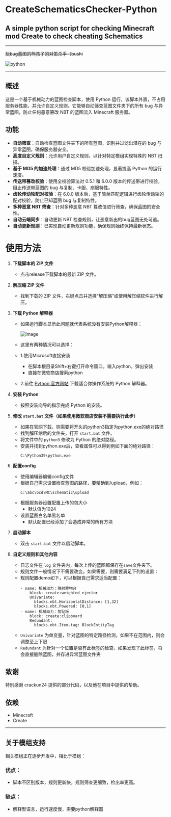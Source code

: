# CreateSchematicsChecker-Python

## A simple python script for checking Minecraft mod Create to check cheating Schematics

---

~~玩bug蓝图的熊孩子的对策杀手（bushi~~



![python](https://github.com/user-attachments/assets/eb746af3-f0f4-4710-86b4-a4ad7f176369)


---
## 概述
这是一个基于机械动力的蓝图检查脚本，使用 Python 运行。该脚本外置，不占用服务器性能，并允许自定义规则。它能够自动筛查蓝图文件夹下的所有 bug 与异常蓝图，防止任何恶意篡改 NBT 的蓝图流入 Minecraft 服务器。

## 功能
- **自动筛查**：自动检查蓝图文件夹下的所有蓝图，识别并过滤出潜在的 bug 与异常蓝图，确保服务器安全。
- **高度自定义规则**：允许用户自定义规则，以针对特定模组实现特殊的 NBT 扫描。
- **基于 MD5 的加速处理**：通过 MD5 校验加速处理，显著提高 Python 的运行速度。
- **传送带篡改校验**：使用全校验算法对 0.5.1 和 6.0.0 版本的传送带进行校验，阻止传送带蓝图的 bug 与复制、卡服、崩服特性。
- **齿轮传动轮配对校验**：在 6.0.0 版本后，基于简单匹配逻辑进行齿轮传动轮的配对校验，防止已知蓝图 bug 与复制特性。
- **多种恶意 NBT 筛查**：针对多种恶意 NBT 篡改值进行筛查，确保蓝图的安全性。
- **自动云端同步**：自动更新 NBT 检查规则，让恶意新出的bug蓝图无处可逃。
- **自动更新规则**：已实现自动更新规则功能，确保规则始终保持最新状态。


# 使用方法

1. **下载脚本的 ZIP 文件**
    - 点击release下载脚本的最新 ZIP 文件。

2. **解压缩 ZIP 文件**
    - 找到下载的 ZIP 文件，右键点击并选择“解压缩”或使用解压缩软件进行解压。

3. **下载 Python 解释器**
    - 如果运行脚本显示此问题就代表系统没有安装Python解释器：
     
      ![image](https://github.com/user-attachments/assets/5efc8b0d-e759-4984-82ac-0e10f31dddf7)

    - 这里有两种情况可以选择：
    - 1.使用Microsoft直接安装
      - 在脚本根目录Shift+右键打开命令窗口，输入python，弹出安装
      - 直接在微软商店搜索python
    
    - 2.前往 [Python 官方网站](https://www.python.org/downloads/) 下载适合你操作系统的 Python 解释器。
   
5. **安装 Python**
    - 按照安装向导的指示完成 Python 的安装。

6. **修改 `start.bat` 文件（如果使用微软商店安装不需要执行此步）**
    - 如果在官网下载，则需要将开头的python3指定为python.exe的绝对路径
    - 找到解压缩后的文件夹，打开 `start.bat` 文件。
    - 将文件中的 `python3` 修改为 Python 的绝对路径。
    - 安装并找到python.exe后，查看属性可以得到例如下面的绝对路径：
      ```
      C:\Python39\python.exe
      ```
7. **配置config**
    - 使用编辑器编辑config文件
    - 根据自己需求设置检查蓝图的路径，要精确到/upload，例如：
      ```
      C:\abc\bcd\MC\schematic\upload
      ```
    - 根据服务器设置配置上传的包大小
      - 默认值为1024
    - 设置蓝图白名单黑名单
      - 默认配置已经添加了会造成异常的所有方块 
8. **启动脚本**
    - 双击 `start.bat` 文件以启动脚本。
9. **自定义规则和其他内容**
    - 日志文件在 `log` 文件夹内，每次上传的蓝图都保存在`save`文件夹下。
    - 规则文件一般情况下不需要改变，如果需要，则需要满足下列的设置：
    - 规则配置demo如下，可以根据自己需求适当配置：
      ```
      - name: 机械动力：弹射置物台
          block: create:weighted_ejector
          Univariate:
            blocks.nbt.HorizontalDistance: [1,32]
            blocks.nbt.Powered: [0,1]
      - name: 机械动力：剪贴板
          block: create:clipboard
          Redundant:
            blocks.nbt.Item.tag: BlockEntityTag
      ```
    - `Univariate`  为单变量，针对蓝图的特定路径检测，如果不在范围内，则会调整至上下限
    - `Redundant`  为针对一个位置是否有此标签的检查，如果发现了此标签，将会直接删除蓝图，并存进异常蓝图文件夹
   


## 致谢
特别感谢 crackun24 提供的部分代码，以及他在项目中提供的帮助。


## 依赖
- Minecraft
- Create

---
## 关于模组支持
相关模组正在逐步开发中，相比于模组：
### 优点：
- 脚本不区别版本，规则更新快，规则筛查更细致，检出率更高。
### 缺点：
- 解释型语言，运行速度慢，需要python解释器



